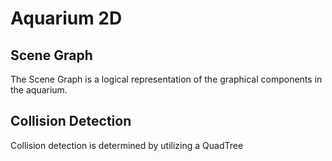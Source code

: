 # Aquarium 2D

## Scene Graph

The Scene Graph is a logical representation of the graphical components in the aquarium. 

## Collision Detection

Collision detection is determined by utilizing a QuadTree